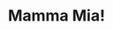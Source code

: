 ---
title: "Mamma Mia!"
drama-url: "https://en.wikipedia.org/wiki/Mamma_Mia!_(musical)
brief-introduction: "
img-name: "Mamma Mia Mexico in 11 March 2010"
image-url: "https://upload.wikimedia.org/wikipedia/commons/thumb/7/71/Mamma_Mia%21_Mexico.JPG/1600px-Mamma_Mia%21_Mexico.JPG"
img-creator: "Adry Galvan"
licence: "CC BY-SA 4.0"

original-work-name: 
original-work-type: jukebox musical
original-work-year: 1999
original-work-url: https://en.wikipedia.org/wiki/Mamma_Mia!_(musical)
writer: "Catherine Johnson"

category: "Opera and Musicals"
tags: 1990s, Youth, Classics, ABBA, Love, Female, West End, Broadway, Popular

synopsis: |
  The story tells the story of a mother and her daughter who lived by opening a restaurant on a small Greek island. Her daughter is about to get married. She hopes that her father can personally hand over her to her husband on the wedding, but her mother never told her who is her father. Before getting married, she took a peek at her mother's diary and found that her mother had three lovers who were most likely her biological father. In a hurry, she sent three invitations based on the old letter address she found. They attended her wedding...
  Who is the biological father of this daughter? Mother meets these three old lovers again without knowing it, will she anger her daughter? How does she face these three old lovers? As for the three men who are most likely to be the heroine's fathers, which one is the real father? Will this wedding turn from a happy event to a "pot of porridge"? …

act-brief: |
  Act I - The day before the wedding. 
  With the orchestra voice, Sophie told her sisters that they took a peek at their mother's diary and found three objects that might be fathers. Now all three of them have agreed to come to their wedding, and she still has 24 hours to find out who is her father.
  Act II - Wedding day.
  Sophie's having a nightmare in which her three fathers all fight for the right to walk her down the aisle. As Sophie storms out of the room, Sam's behaviours made Sophie hate him, and she isn't consoled with any fatherly advice that Sam gave to Sophie..Then, Sky accuses Sophie of wanting a big white wedding only so that she can find out who her father is. He's very hurt that she kept this plan a secret from him.
  After a very messy situation at the wedding, Sophie calls a halt to the proceedings. Sam seizes this chance and proposes to Donna. In the end, Sam and Donna are married, and at the end of the night, Sophie and Sky depart on a round-the-world tour.
transition: |
  "Mamma Mia" made an unprecedented sensation when it premiered in London. Celebrities around the world flocked to watch with the general audience. The number of viewers of this musical broke the London box office record (thisistheatre.com, 2021), and London traffic was even more paralyzed. Here are more information about the premiere you might be interested in...

performance-date: "6 April 1999"
performance-country: "UK"
performance-city: "London"
performance-venue: "Prince Edward Theatre"
director: "Phyllida Lloyd"
directer-img-url: "https://upload.wikimedia.org/wikipedia/commons/f/fb/Phyllida_Lloyd_%28cropped%29.jpg"
directer-img-licence: "CC BY 2.0"
scriptwriter: "Benny Andersson & Björn Ulvaeus (Music & Lyrics), Anthony Van Laast (Choreograph), Howard Harrison (Lighting Design), Andrew Bruce & Bobby Aitken (Sound Design), Martin Koch (Musical Supervision, Additional Material & Arrangements)"

references: |
  wikipedia.org. 2021. Mamma Mia! (musical) - Wikipedia. [online] Available at: <https://en.wikipedia.org/wiki/Mamma_Mia!_(musical)#Synopsis> [Accessed 13 December 2021].

  thisistheatre.com. 2021. Mamma Mia the musical live on stage in London throughout 2021 and 2022 - thisistheatre.com. [online] Available at: <https://www.thisistheatre.com/londonshows/mammamia.html> [Accessed 13 December 2021].

music1: Summer Night City
music1-url: https://www.youtube.com/watch?v=gbZN6P3sVb8

music2: Under Attack
music2-url: https://www.youtube.com/watch?v=CaR8QrmKOtg

music3: HONEY HONEY
music3-url: https://www.youtube.com/watch?v=4jCq45Yr7cY

layout: exhibit
---